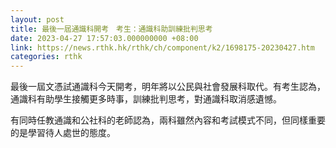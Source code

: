 ```yaml
---
layout: post
title: 最後一屆通識科開考　考生：通識科助訓練批判思考
date: 2023-04-27 17:57:03.000000000 +08:00
link: https://news.rthk.hk/rthk/ch/component/k2/1698175-20230427.htm
categories: rthk
---
```


最後一屆文憑試通識科今天開考，明年將以公民與社會發展科取代。有考生認為，通識科有助學生接觸更多時事，訓練批判思考，對通識科取消感遺憾。

有同時任教通識和公社科的老師認為，兩科雖然內容和考試模式不同，但同樣重要的是學習待人處世的態度。
